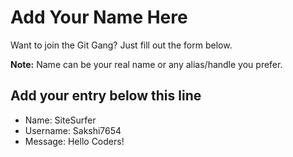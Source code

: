 # Add Your Name Here

Want to join the Git Gang? Just fill out the form below.

**Note:** Name can be your real name or any alias/handle you prefer.

## Add your entry below this line

- Name: SiteSurfer
- Username: Sakshi7654
- Message: Hello Coders!
